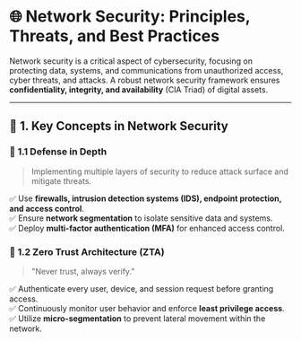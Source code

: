 # 🌐 **Network Security: Principles, Threats, and Best Practices**

Network security is a critical aspect of cybersecurity, focusing on protecting data, systems, and communications from unauthorized access, cyber threats, and attacks. A robust network security framework ensures **confidentiality, integrity, and availability** (CIA Triad) of digital assets.

---

## 📌 **1. Key Concepts in Network Security**

### 🔹 **1.1 Defense in Depth**
> Implementing multiple layers of security to reduce attack surface and mitigate threats.

✅ Use **firewalls, intrusion detection systems (IDS), endpoint protection, and access control**.  
✅ Ensure **network segmentation** to isolate sensitive data and systems.  
✅ Deploy **multi-factor authentication (MFA)** for enhanced access control.

### 🔹 **1.2 Zero Trust Architecture (ZTA)**
> "Never trust, always verify."

✅ Authenticate every user, device, and session request before granting access.  
✅ Continuously monitor user behavior and enforce **least privilege access**.  
✅ Utilize **micro-segmentation** to prevent lateral movement within the network.

